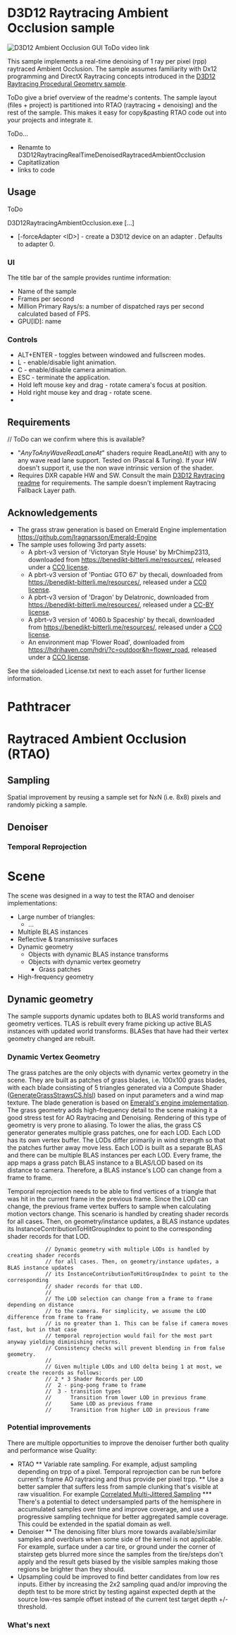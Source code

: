 # D3D12 Raytracing Ambient Occlusion sample
![D3D12 Ambient Occlusion GUI](Screenshot.png)
ToDo video link

This sample implements a real-time denoising of 1 ray per pixel (rpp) raytraced Ambient Occlusion. The sample assumes familiarity with Dx12 programming and DirectX Raytracing concepts introduced in the [D3D12 Raytracing Procedural Geometry sample](../D3D12RaytracingDProceduralGeometry/readme.md). 

 ToDo give a brief overview of the readme's contents.
 The sample layout (files + project) is partitioned into RTAO (raytracing + denoising) and the rest of the sample. This makes it easy for copy&pasting RTAO code out into your projects and integrate it.

ToDo... 
- Renamte to D3D12RaytracingRealTimeDenoisedRaytracedAmbientOcclusion
- Capitatlization
- links to code

## Usage
ToDo

D3D12RaytracingAmbientOcclusion.exe [...]
  * [-forceAdapter \<ID>] - create a D3D12 device on an adapter <ID>. Defaults to adapter 0.

### UI
The title bar of the sample provides runtime information:
* Name of the sample
* Frames per second
* Million Primary Rays/s: a number of dispatched rays per second calculated based of FPS.
* GPU[ID]: name

### Controls
* ALT+ENTER - toggles between windowed and fullscreen modes.
* L - enable/disable light animation.
* C - enable/disable camera animation.
* ESC - terminate the application.
* Hold left mouse key and drag - rotate camera's focus at position.
* Hold right mouse key and drag - rotate scene.
* 
## Requirements
// ToDo can we confirm where this is available?
* "*AnyToAnyWaveReadLaneAt*" shaders require ReadLaneAt() with any to any wave read lane support. Tested on (Pascal & Turing). If your HW doesn't support it, use the non wave intrinsic version of the shader.
* Requires DXR capable HW and SW. Consult the main [D3D12 Raytracing readme](../../readme.md) for requirements. The sample doesn't implement Raytracing Fallback Layer path.

## Acknowledgements
* The grass straw generation is based on Emerald Engine implementation https://github.com/lragnarsson/Emerald-Engine
* The sample uses following 3rd party assets:
  * A pbrt-v3 version of 'Victoryan Style House' by MrChimp2313, downloaded from https://benedikt-bitterli.me/resources/, released under a [CC0 license](https://creativecommons.org/publicdomain/zero/1.0/).
  * A pbrt-v3 version of 'Pontiac GTO 67' by thecali, downloaded from https://benedikt-bitterli.me/resources/, released under a [CC0 license](https://creativecommons.org/publicdomain/zero/1.0/).
  * A pbrt-v3 version of 'Dragon' by Delatronic, downloaded from https://benedikt-bitterli.me/resources/, released under a [CC-BY license](https://creativecommons.org/licenses/by/3.0/).
  * A pbrt-v3 version of '4060.b Spaceship' by thecali, downloaded from https://benedikt-bitterli.me/resources/, released under a [CC0 license](https://creativecommons.org/publicdomain/zero/1.0/).
  * An environment map 'Flower Road', downloaded from https://hdrihaven.com/hdri/?c=outdoor&h=flower_road, released under a [CCO license](https://creativecommons.org/publicdomain/zero/1.0/).

See the sideloaded License.txt next to each asset for further license information.


# Pathtracer


# Raytraced Ambient Occlusion (RTAO)

## Sampling
Spatial improvement by reusing a sample set for NxN (i.e. 8x8) pixels and randomly picking a sample.

## Denoiser
### Temporal Reprojection

# Scene
The scene was designed in a way to test the RTAO and denoiser implementations:
* Large number of triangles: 
  * ...
* Multiple BLAS instances
* Reflective & transmissive surfaces
* Dynamic geometry
  * Objects with dynamic BLAS instance transforms
  * Objects with dynamic vertex geometry 
    * Grass patches
* High-frequency geometry

## Dynamic geometry
The sample supports dynamic updates both to BLAS world transforms and geometry vertices. TLAS is rebuilt every frame picking up active BLAS instances with updated world transforms. BLASes that have had their vertex geometry changed are rebuilt.

### Dynamic Vertex Geometry
The grass patches are the only objects with dynamic vertex geometry in the scene. They are built as patches of grass blades, i.e. 100x100 grass blades, with each blade consisting of 5 triangles generated via a Compute Shader ([GenerateGrassStrawsCS.hlsl](util/GenerateGrassStrawsCS.hlsl)) based on input parameters and a wind map texture. The blade generation is based on [Emerald's engine implementation](https://github.com/lragnarsson/Emerald-Engine). The grass geometry adds high-frequency detail to the scene making it a good stress test for AO Raytracing and Denoising. Rendering of this type of geometry is very prone to aliasing. To lower the alias, the grass CS generator generates multiple grass patches, one for each LOD. Each LOD has its own vertex buffer. The LODs differ primarily in wind strength so that the patches further away move less. Each LOD is built as a separate BLAS and there can be multiple BLAS instances per each LOD. Every frame, the app maps a grass patch BLAS instance to a BLAS/LOD based on its distance to camera. Therefore, a BLAS instance's LOD can change from a frame to frame.

Temporal reprojection needs to be able to find vertices of a triangle that was hit in the current frame in the previous frame. Since the LOD can change, the previous frame vertex buffers to sample when calculating motion vectors change. This scenario is handled by creating shader records for all cases. Then, on geometry/instance updates, a BLAS instance updates its InstanceContributionToHitGroupIndex to point to the corresponding shader records for that LOD. 

                // Dynamic geometry with multiple LODs is handled by creating shader records
                // for all cases. Then, on geometry/instance updates, a BLAS instance updates
                // its InstanceContributionToHitGroupIndex to point to the corresponding 
                // shader records for that LOD. 
                // 
                // The LOD selection can change from a frame to frame depending on distance
                // to the camera. For simplicity, we assume the LOD difference from frame to frame 
                // is no greater than 1. This can be false if camera moves fast, but in that case 
                // temporal reprojection would fail for the most part anyway yielding diminishing returns.
                // Consistency checks will prevent blending in from false geometry.
                //
                // Given multiple LODs and LOD delta being 1 at most, we create the records as follows:
                // 2 * 3 Shader Records per LOD
                //  2 - ping-pong frame to frame
                //  3 - transition types
                //      Transition from lower LOD in previous frame
                //      Same LOD as previous frame
                //      Transition from higher LOD in previous frame

				
### Potential improvements
There are multiple opportunities to improve the denoiser further both quality and performance wise
Quality:
* RTAO
** Variable rate sampling. For example, adjust sampling depending on trpp of a pixel. Temporal reprojection can be run before current's frame AO raytracing and thus provide per pixel trpp.
** Use a better sampler that suffers less from sample clunking that's visible at raw visualition. For example [Correlated Multi-Jittered Sampling](http://graphics.pixar.com/library/MultiJitteredSampling/paper.pdf)
*** There's a potential to detect undersampled parts of the hemisphere in accumulated samples over time and improve coverage, and use a progressive sampling technique for better aggregated sample coverage. This could be extended in the spatial domain as well. 
* Denoiser
** The denoising filter blurs more towards available/similar samples and overblurs when some side of the kernel is not applicable. For example, surface under a car tire, or ground under the corner of stairstep gets blurred more since the samples from the tire/steps don't apply and the result gets biased by the visible samples making those regions be brighter than they should.
* Upsampling could be improved to find better candidates from low res inputs. Either by increasing the 2x2 sampling quad and/or improving the depth test to be more strict by testing against expected depth at the source low-res sample offset instead of the current test target depth +/- threshold.



### What's next